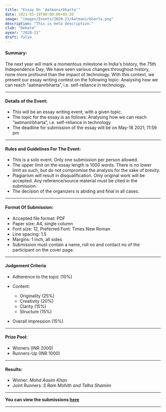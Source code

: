 ```yaml
---
title: "Essay On 'Aatmanirbharta'"
date: 2021-05-18T00:00:00+05:30
image: "images/Events/2020-21/Aatmanirbharta.png"
description: "This is meta description."
club: "Debate"
ayear: "2020-21"
draft: false
---
```


#### Summary:
The next year will mark a momentous milestone in India's history, the 75th Independence Day; We have seen various changes throughout history, none more profound than the impact of technology. With this context, we present our essay writing contest on the following topic: Analysing how we can reach “aatmanirbharta”, i.e. self-reliance in technology.

****

#### Details of the Event:

- This will be an essay writing event, with a given topic.
- The topic for the essay is as follows:  Analysing how we can reach “aatmanirbharta”, i.e. self-reliance in technology
- The deadline for submission of the essay will be on May-18 2021, 11:59 pm 

****

#### Rules and Guidelines For The Event:
- This is a solo event. Only one submission per person allowed.
- The upper limit on the essay length is 1000 words. There is no lower limit as such, but do not compromise the analysis for the sake of brevity.
- Plagiarism will result in disqualification. Only original work will be accepted. Any reference/source material must be cited in the submission.
- The decision of the organizers is abiding and final in all cases.

****

#### Format  Of Submission:
- Accepted file format: PDF
- Paper size: A4, single column
- Font size: 12, Preferred Font: Times New Roman
- Line spacing: 1.5
- Margins: 1 inch, all sides
- Submission must contain a name, roll no and contact no of the participant on the cover page.

****

#### Judgement Criteria

- Adherence to the topic (10%)
- Content:

  + Originality (25%)
  + Creativity (20%)
  + Clarity (15%)
  + Structure (15%)
- Overall impression (15%)

****

#### Prize Pool:
- Winners (INR 2000)
- Runners-Up (INR 1000)

****

#### Results: 
- Winner: *Mohd Aasim Khan*
- Joint Runners: *S Ram Mohith and Talha Shamim*

****

**You can view the submissions [here](/expo/aatmanirbharata-sub)**

****

